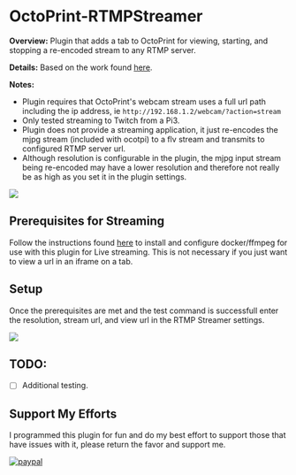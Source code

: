 # OctoPrint-RTMPStreamer
**Overview:** Plugin that adds a tab to OctoPrint for viewing, starting, and stopping a re-encoded stream to any RTMP server.

**Details:** Based on the work found [here](https://blog.alexellis.io/live-stream-with-docker/).

**Notes:** 
- Plugin requires that OctoPrint's webcam stream uses a full url path including the ip address, ie `http://192.168.1.2/webcam/?action=stream`
- Only tested streaming to Twitch from a Pi3.
- Plugin does not provide a streaming application, it just re-encodes the mjpg stream (included with ocotpi) to a flv stream and transmits to configured RTMP server url.
- Although resolution is configurable in the plugin, the mjpg input stream being re-encoded may have a lower resolution and therefore not really be as high as you set it in the plugin settings.

<img src="https://raw.githubusercontent.com/jneilliii/Octoprint-RTMPStreamer/master/tab_screenshot.jpg">

## Prerequisites for Streaming
Follow the instructions found [here](docker_instructions.md) to install and configure docker/ffmpeg for use with this plugin for Live streaming. This is not necessary if you just want to view a url in an iframe on a tab.

## Setup
Once the prerequisites are met and the test command is successfull enter the resolution, stream url, and view url in the RTMP Streamer settings.

<img src="https://raw.githubusercontent.com/jneilliii/Octoprint-RTMPStreamer/master/settings_screenshot.jpg">

## TODO:
* [ ] Additional testing.

## Support My Efforts
I programmed this plugin for fun and do my best effort to support those that have issues with it, please return the favor and support me.

[![paypal](https://www.paypalobjects.com/en_US/i/btn/btn_donateCC_LG.gif)](https://paypal.me/jneilliii)
